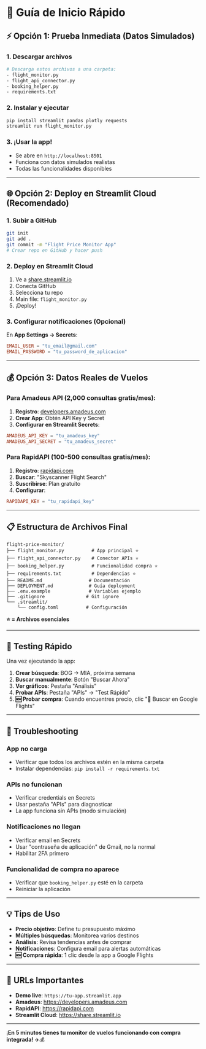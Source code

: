 # 🚀 Guía de Inicio Rápido

## ⚡ Opción 1: Prueba Inmediata (Datos Simulados)

### 1. Descargar archivos
```bash
# Descarga estos archivos a una carpeta:
- flight_monitor.py
- flight_api_connector.py  
- booking_helper.py
- requirements.txt
```

### 2. Instalar y ejecutar
```bash
pip install streamlit pandas plotly requests
streamlit run flight_monitor.py
```

### 3. ¡Usar la app!
- Se abre en `http://localhost:8501`
- Funciona con datos simulados realistas
- Todas las funcionalidades disponibles

---

## 🌐 Opción 2: Deploy en Streamlit Cloud (Recomendado)

### 1. Subir a GitHub
```bash
git init
git add .
git commit -m "Flight Price Monitor App"
# Crear repo en GitHub y hacer push
```

### 2. Deploy en Streamlit Cloud
1. Ve a [share.streamlit.io](https://share.streamlit.io)
2. Conecta GitHub
3. Selecciona tu repo
4. Main file: `flight_monitor.py`
5. ¡Deploy!

### 3. Configurar notificaciones (Opcional)
En **App Settings → Secrets**:
```toml
EMAIL_USER = "tu_email@gmail.com"
EMAIL_PASSWORD = "tu_password_de_aplicacion"
```

---

## 💰 Opción 3: Datos Reales de Vuelos

### Para Amadeus API (2,000 consultas gratis/mes):

1. **Registro**: [developers.amadeus.com](https://developers.amadeus.com)
2. **Crear App**: Obtén API Key y Secret
3. **Configurar en Streamlit Secrets**:
```toml
AMADEUS_API_KEY = "tu_amadeus_key"
AMADEUS_API_SECRET = "tu_amadeus_secret"
```

### Para RapidAPI (100-500 consultas gratis/mes):

1. **Registro**: [rapidapi.com](https://rapidapi.com)
2. **Buscar**: "Skyscanner Flight Search"
3. **Suscribirse**: Plan gratuito
4. **Configurar**:
```toml
RAPIDAPI_KEY = "tu_rapidapi_key"
```

---

## 📋 Estructura de Archivos Final

```
flight-price-monitor/
├── flight_monitor.py          # App principal ⭐
├── flight_api_connector.py    # Conector APIs ⭐  
├── booking_helper.py          # Funcionalidad compra ⭐
├── requirements.txt           # Dependencias ⭐
├── README.md                 # Documentación
├── DEPLOYMENT.md             # Guía deployment
├── .env.example              # Variables ejemplo
├── .gitignore               # Git ignore
└── .streamlit/
    └── config.toml          # Configuración
```

**⭐ = Archivos esenciales**

---

## 🧪 Testing Rápido

Una vez ejecutando la app:

1. **Crear búsqueda**: BOG → MIA, próxima semana
2. **Buscar manualmente**: Botón "Buscar Ahora" 
3. **Ver gráficos**: Pestaña "Análisis"
4. **Probar APIs**: Pestaña "APIs" → "Test Rápido"
5. **🆕 Probar compra**: Cuando encuentres precio, clic "🚀 Buscar en Google Flights"

---

## 🔧 Troubleshooting

### App no carga
- Verificar que todos los archivos estén en la misma carpeta
- Instalar dependencias: `pip install -r requirements.txt`

### APIs no funcionan
- Verificar credentials en Secrets
- Usar pestaña "APIs" para diagnosticar
- La app funciona sin APIs (modo simulación)

### Notificaciones no llegan
- Verificar email en Secrets
- Usar "contraseña de aplicación" de Gmail, no la normal
- Habilitar 2FA primero

### Funcionalidad de compra no aparece
- Verificar que `booking_helper.py` esté en la carpeta
- Reiniciar la aplicación

---

## 💡 Tips de Uso

- **Precio objetivo**: Define tu presupuesto máximo
- **Múltiples búsquedas**: Monitorea varios destinos
- **Análisis**: Revisa tendencias antes de comprar
- **Notificaciones**: Configura email para alertas automáticas
- **🆕 Compra rápida**: 1 clic desde la app a Google Flights

---

## 🎯 URLs Importantes

- **Demo live**: `https://tu-app.streamlit.app`
- **Amadeus**: https://developers.amadeus.com
- **RapidAPI**: https://rapidapi.com
- **Streamlit Cloud**: https://share.streamlit.io

---

¡**En 5 minutos tienes tu monitor de vuelos funcionando con compra integrada!** ✈️💰
